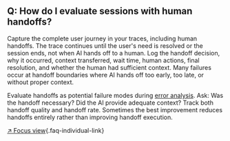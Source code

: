 ## Q: How do I evaluate sessions with human handoffs?

Capture the complete user journey in your traces, including human handoffs. The trace continues until the user's need is resolved or the session ends, not when AI hands off to a human. Log the handoff decision, why it occurred, context transferred, wait time, human actions, final resolution, and whether the human had sufficient context. Many failures occur at handoff boundaries where AI hands off too early, too late, or without proper context.

Evaluate handoffs as potential failure modes during [error analysis](#q-why-is-error-analysis-so-important-in-llm-evals-and-how-is-it-performed). Ask: Was the handoff necessary? Did the AI provide adequate context? Track both handoff quality and handoff rate. Sometimes the best improvement reduces handoffs entirely rather than improving handoff execution.

[↗ Focus view](/blog/posts/evals-faq/how-do-i-evaluate-sessions-with-human-handoffs.html){.faq-individual-link}
